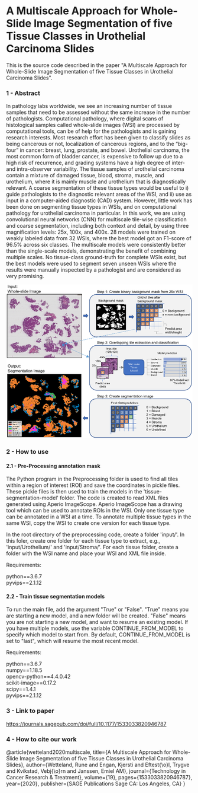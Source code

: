 # A Multiscale Approach for Whole-Slide Image Segmentation of five Tissue Classes in Urothelial Carcinoma Slides

This is the source code described in the paper "A Multiscale Approach for Whole-Slide Image Segmentation of five Tissue Classes in Urothelial Carcinoma Slides".

### 1 - Abstract
In pathology labs worldwide, we see an increasing number of tissue samples that need to be assessed without the same increase in the number of pathologists. Computational pathology, where digital scans of histological samples called whole-slide images (WSI) are processed by computational tools, can be of help for the pathologists and is gaining research interests. Most research effort has been given to classify slides as being cancerous or not, localization of cancerous regions, and to the “big-four” in cancer: breast, lung, prostate, and bowel. Urothelial carcinoma, the most common form of bladder cancer, is expensive to follow up due to a high risk of recurrence, and grading systems have a high degree of inter- and intra-observer variability. The tissue samples of urothelial carcinoma contain a mixture of damaged tissue, blood, stroma, muscle, and urothelium, where it is mainly muscle and urothelium that is diagnostically relevant. A coarse segmentation of these tissue types would be useful to i) guide pathologists to the diagnostic relevant areas of the WSI, and ii) use as input in a computer-aided diagnostic (CAD) system. However, little work has been done on segmenting tissue types in WSIs, and on computational pathology for urothelial carcinoma in particular. In this work, we are using convolutional neural networks (CNN) for multiscale tile-wise classification and coarse segmentation, including both context and detail, by using three magnification levels: 25x, 100x, and 400x. 28 models were trained on weakly labeled data from 32 WSIs, where the best model got an F1-score of 96.5% across six classes. The multiscale models were consistently better than the single-scale models, demonstrating the benefit of combining multiple scales. No tissue-class ground-truth for complete WSIs exist, but the best models were used to segment seven unseen WSIs where the results were manually inspected by a pathologist and are considered as very promising.

![alt text](images/overview.png?raw=true)


### 2 - How to use

#### 2.1 - Pre-Processing annotation mask

The Python program in the Preprocessing folder is used to find all tiles within a region of interest (ROI) and save the coordinates in pickle files. These pickle files is then used to train the models in the 'tissue-segmentation-model' folder. The code is created to read XML files generated using Aperio ImageScope. Aperio ImageScope has a drawing tool which can be used to annotate ROIs in the WSI. Only one tissue type can be annotated in a WSI at a time. To annotate multiple tissue types in the same WSI, copy the WSI to create one version for each tissue type. 

In the root directory of the preprocessing code, create a folder 'input/'. In this foler, create one folder for each tissue type to extract, e.g., 'input/Urothelium/' and 'input/Stroma/'. For each tissue folder, create a folder with the WSI name and place your WSI and XML file inside. 

Requirements:

python==3.6.7  
pyvips==2.1.12  

#### 2.2 - Train tissue segmentation models

To run the main file, add the argument "True" or "False". "True" means you are starting a new model, and a new folder will be created. "False" means you are not starting a new model, and want to resume an existing model. If you have multiple models, use the variable CONTINUE_FROM_MODEL to specify which model to start from. By default, CONTINUE_FROM_MODEL is set to "last", which will resume the most recent model.

Requirements:

python==3.6.7  
numpy==1.18.5  
opencv-python==4.4.0.42  
scikit-image==0.17.2  
scipy==1.4.1  
pyvips==2.1.12  

### 3 - Link to paper
https://journals.sagepub.com/doi/full/10.1177/1533033820946787

### 4 - How to cite our work
@article{wetteland2020multiscale,
  title={A Multiscale Approach for Whole-Slide Image Segmentation of five Tissue Classes in Urothelial Carcinoma Slides},
  author={Wetteland, Rune and Engan, Kjersti and Eftest{\o}l, Trygve and Kvikstad, Vebj{\o}rn and Janssen, Emiel AM},
  journal={Technology in Cancer Research \& Treatment},
  volume={19},
  pages={1533033820946787},
  year={2020},
  publisher={SAGE Publications Sage CA: Los Angeles, CA}
}
